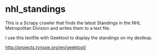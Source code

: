 # nhl_standings
This is a Scrapy crawler that finds the latest Standings in the NHL Metropolitan Division and writes them to a text file.

I use this textfile with Geektool to display the standings on my destkop.

http://projects.tynsoe.org/en/geektool/
